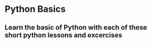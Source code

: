# Python Basics

## Learn the basic of Python with each of these short python lessons and excercises
